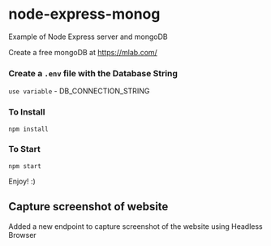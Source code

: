 # node-express-monog
Example of Node Express server and mongoDB

Create a free mongoDB at https://mlab.com/

### Create a `.env` file with the Database String
`use variable` - DB_CONNECTION_STRING

### To Install 
`npm install`

### To Start
`npm start`

Enjoy! :)

## Capture screenshot of website
Added a new endpoint to capture screenshot of the website using Headless Browser